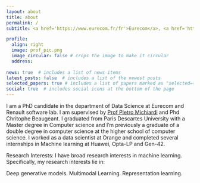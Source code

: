 ```yaml
---
layout: about
title: about
permalink: /
subtitle: <a href='https://www.eurecom.fr/fr'>Eurecom</a>, <a href='https://www.renaultgroup.com/en/our-company/locations/software-labs-sophia-antipolis-2/'> Renault Software Labs</a> Sophia-Antipolis, France.

profile:
  align: right
  image: prof_pic.png
  image_circular: false # crops the image to make it circular
  address: 
   
news: true  # includes a list of news items
latest_posts: false  # includes a list of the newest posts
selected_papers: true # includes a list of papers marked as "selected={true}"
social: true  # includes social icons at the bottom of the page
---
```

I am a PhD candidate in the department of Data Science at Eurecom and Renault software lab. I am supervised by <a href='https://www.eurecom.fr/~michiard/'>Prof Pietro Michiardi</a> and Phd Chritophe Beaugeant. I graduated from Paris Descartes University with a Master degree in Computer science and I’m previously a graduate of a double degree in computer science at the higher school of computer science. I worked as a data
scientist at Orange and completed several internships in Machine learning at Huawei, Opta-LP and Gen-42.

Research Interests: I have broad research interests in machine learning. Specifically, my research interests lie in:

Deep generative models.
Multimodal Learning.
Representation learning.
